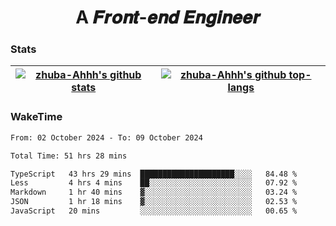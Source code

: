 <h1 align="center">A 𝑭𝒓𝒐𝒏𝒕-𝒆𝒏𝒅 𝑬𝒏𝒈𝒊𝒏𝒆𝒆𝒓</h1>

### Stats

| <a href="https://github.com/zhuba-Ahhh"><img align="center" src="https://github-readme-stats.vercel.app/api?username=zhuba-Ahhh&hide_title=true&hide_border=true&show_icons=trueline_height=21&text_color=000&icon_color=000&bg_color=0,ea6161,ffc64d,fffc4d,52fa5a&theme=graywhite" alt="zhuba-Ahhh's github stats" /> </a> | <a href="https://github.com/zhuba-Ahhh"><img align="center" src="https://github-readme-stats.vercel.app/api/top-langs/?username=zhuba-Ahhh&hide_title=true&hide_border=true&layout=compact&hide_border=true&show_icons=trueline_height=40&text_color=000&icon_color=000&bg_color=0,ea6161,ffc64d,fffc4d,52fa5a&theme=graywhite&langs_count=6" alt="zhuba-Ahhh's github top-langs"/> </a> |
| ------------- | ------------- |

### WakeTime

<!--START_SECTION:waka-->

```txt
From: 02 October 2024 - To: 09 October 2024

Total Time: 51 hrs 28 mins

TypeScript   43 hrs 29 mins  █████████████████████░░░░   84.48 %
Less         4 hrs 4 mins    ██░░░░░░░░░░░░░░░░░░░░░░░   07.92 %
Markdown     1 hr 40 mins    ▓░░░░░░░░░░░░░░░░░░░░░░░░   03.24 %
JSON         1 hr 18 mins    ▓░░░░░░░░░░░░░░░░░░░░░░░░   02.53 %
JavaScript   20 mins         ░░░░░░░░░░░░░░░░░░░░░░░░░   00.65 %
```

<!--END_SECTION:waka-->
